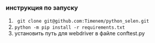 ### инструкция по запуску ###
1. ``` git clone git@github.com:Timenem/python_selen.git``` 
2. ``` python -m pip install -r requirements.txt ```
3.  установить путь для webdriver в файле conftest.py
